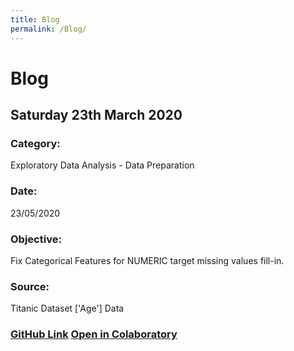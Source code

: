 ```yaml
---
title: Blog
permalink: /Blog/
---
```


# Blog
## Saturday 23th March 2020
### Category: 
Exploratory Data Analysis - Data Preparation
### Date: 
23/05/2020
### Objective: 
Fix Categorical Features for NUMERIC target missing values fill-in.
### Source:
Titanic Dataset ['Age'] Data
### [GitHub Link](https://github.com/PaulB86UK/EDA_PP/blob/master/2020/May-June/EDA_Reorder.ipynb) [Open in Colaboratory](https://colab.research.google.com/drive/1VPLQVgzZ0R5MsGDPvb6DODxsJIpwa9sE?usp=sharing)
